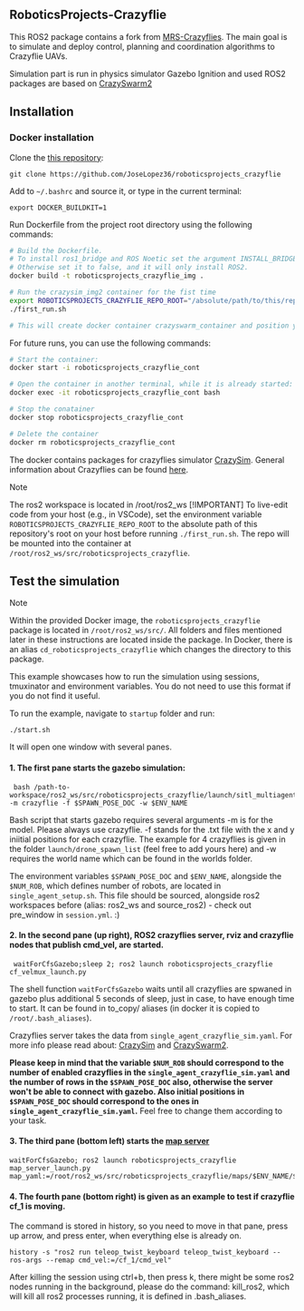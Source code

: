 ## RoboticsProjects-Crazyflie
This ROS2 package contains a fork from [MRS-Crazyflies](https://github.com/larics/mrs_crazyflies). The main goal is to simulate and deploy control, planning and coordination algorithms to Crazyflie UAVs.

Simulation part is run in physics simulator Gazebo Ignition and used ROS2 packages are based on [CrazySwarm2](https://imrclab.github.io/crazyswarm2/)

## Installation

### Docker installation
Clone the [this repository](https://github.com/JoseLopez36/roboticsprojects_crazyflie):
```
git clone https://github.com/JoseLopez36/roboticsprojects_crazyflie
```
Add  to  `~/.bashrc` and source it, or type in the current terminal:
```
export DOCKER_BUILDKIT=1
```
Run Dockerfile from the project root directory using the following commands:
```bash
# Build the Dockerfile.
# To install ros1_bridge and ROS Noetic set the argument INSTALL_BRIDGE to true.
# Otherwise set it to false, and it will only install ROS2.
docker build -t roboticsprojects_crazyflie_img .

# Run the crazysim_img2 container for the fist time
export ROBOTICSPROJECTS_CRAZYFLIE_REPO_ROOT="/absolute/path/to/this/repo/root/on/host"  # REQUIRED
./first_run.sh

# This will create docker container crazyswarm_container and position you into the container
```

For future runs, you can use the following commands:
```bash
# Start the container:
docker start -i roboticsprojects_crazyflie_cont

# Open the container in another terminal, while it is already started:
docker exec -it roboticsprojects_crazyflie_cont bash

# Stop the conatainer
docker stop roboticsprojects_crazyflie_cont

# Delete the container
docker rm roboticsprojects_crazyflie_cont

```
The docker contains packages for crazyflies simulator [CrazySim](https://github.com/gtfactslab/CrazySim). General information about Crazyflies can be found [here](https://www.bitcraze.io/products/crazyflie-2-1/).

> [!NOTE]
> The ros2 workspace is located in /root/ros2_ws
> [!IMPORTANT]
> To live-edit code from your host (e.g., in VSCode), set the environment variable `ROBOTICSPROJECTS_CRAZYFLIE_REPO_ROOT` to the absolute path of this repository's root on your host before running `./first_run.sh`. The repo will be mounted into the container at `/root/ros2_ws/src/roboticsprojects_crazyflie`.

## Test the simulation
> [!NOTE]
> Within the provided Docker image, the `roboticsprojects_crazyflie` package is located in `/root/ros2_ws/src/`. All folders and files mentioned later in these instructions are located inside the package. In Docker, there is an alias `cd_roboticsprojects_crazyflie` which changes the directory to this package.

This example showcases how to run the simulation using sessions, tmuxinator and environment variables. You do not need to use this format if you do not find it useful.

To run the example, navigate to `startup` folder and run:
```
./start.sh
```
It will open one window with several panes.

#### 1. The first pane starts the gazebo simulation:
```
 bash /path-to-workspace/ros2_ws/src/roboticsprojects_crazyflie/launch/sitl_multiagent_text.sh -m crazyflie -f $SPAWN_POSE_DOC -w $ENV_NAME
```
Bash script that starts gazebo requires several arguments -m is for the model. Please always use crazyflie. -f stands for the .txt file with the x and y iniitial positions for each crazyflie. The example for 4 crazyflies is given in the folder `launch/drone_spawn_list` (feel free to add yours here) and -w requires the world name which can be found in the worlds folder.

The environment variables `$SPAWN_POSE_DOC` and `$ENV_NAME`, alongside the `$NUM_ROB`, which defines number of robots, are located in `single_agent_setup.sh`. This file should be sourced, alongside ros2 workspaces before (alias: ros2_ws and source_ros2) - check out pre_window in `session.yml`. :)

#### 2. In the second pane (up right), ROS2 crazyflies server, rviz and crazyflie nodes that publish cmd_vel, are started.
```
 waitForCfsGazebo;sleep 2; ros2 launch roboticsprojects_crazyflie cf_velmux_launch.py
```
The shell function `waitForCfsGazebo` waits until all crazyflies are spwaned in gazebo plus additional 5 seconds of sleep, just in case, to have enough time to start. It can be found in to_copy/ aliases (in docker it is copied to `/root/.bash_aliases`).

Crazyflies server takes the data from `single_agent_crazyflie_sim.yaml`. For more info please read about: [CrazySim](https://github.com/gtfactslab/CrazySim) and [CrazySwarm2](https://imrclab.github.io/crazyswarm2/).

**Please keep in mind that the variable `$NUM_ROB` should correspond to the number of enabled crazyflies in the `single_agent_crazyflie_sim.yaml` and the number of rows in the `$SPAWN_POSE_DOC` also, otherwise the server won't be able to connect with gazebo. Also initial positions in `$SPAWN_POSE_DOC` should correspond to the ones in `single_agent_crazyflie_sim.yaml`.** Feel free to change them according to your task.

#### 3. The third pane (bottom left) starts the [map server](https://github.com/ros-navigation/navigation2/tree/main/nav2_map_server)
```
waitForCfsGazebo; ros2 launch roboticsprojects_crazyflie map_server_launch.py map_yaml:=/root/ros2_ws/src/roboticsprojects_crazyflie/maps/$ENV_NAME/$ENV_NAME.yaml
```

#### 4. The fourth pane (bottom right) is given as an example to test if crazyflie cf_1 is moving.
The command is stored in history, so you need to move in that pane, press up arrow, and press enter, when everything else is already on.

```
history -s "ros2 run teleop_twist_keyboard teleop_twist_keyboard --ros-args --remap cmd_vel:=/cf_1/cmd_vel"
```
After killing the session using ctrl+b, then press k, there might be some ros2 nodes running in the background, please do the command: kill_ros2, which will kill all ros2 processes running, it is defined in .bash_aliases.